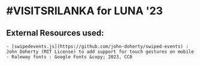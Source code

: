 # #VISITSRILANKA for LUNA '23

## External Resources used:

    - [swipedevents.js](https://github.com/john-doherty/swiped-events) : John Doherty (MIT License) to add support for touch gestures on mobile
    - Raleway fonts : Google Fonts &copy; 2023, CC0
